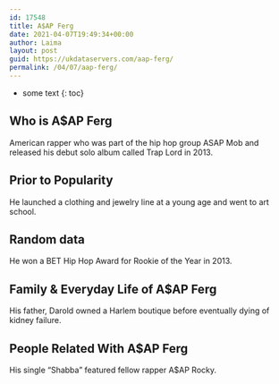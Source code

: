```yaml
---
id: 17548
title: A$AP Ferg
date: 2021-04-07T19:49:34+00:00
author: Laima
layout: post
guid: https://ukdataservers.com/aap-ferg/
permalink: /04/07/aap-ferg/
---
```


* some text
{: toc}


## Who is A$AP Ferg
                  
                  
                  
American rapper who was part of the hip hop group ASAP Mob and released his debut solo album called Trap Lord in 2013.  
                  
              
            
              
            
                
                
                
## Prior to Popularity
                  
                  
                  
He launched a clothing and jewelry line at a young age and went to art school. 
                  
              
            
              
            
                
                
                
## Random data
                  
                  
                  
He won a BET Hip Hop Award for Rookie of the Year in 2013. 
                  
              
            
              
            
                
                
                
## Family & Everyday Life of A$AP Ferg
                  
                  
                  
His father, Darold owned a Harlem boutique before eventually dying of kidney failure. 
                  
              
            
              
            
                
                
                
## People Related With A$AP Ferg
                  
                  
                  
His single &#8220;Shabba&#8221; featured fellow rapper A$AP Rocky.
                  
              
            
              
            
                
              
            
              
              
            
            
              
            
          
          
          